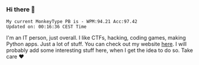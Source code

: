 ### Hi there 👋
<!-- PB START -->
```
My current MonkeyType PB is - WPM:94.21 Acc:97.42
Updated on: 00:16:36 CEST Time
```
<!-- PB END -->
I'm an IT person, just overall. I like CTFs, hacking, coding games, making Python apps. Just a lot of stuff.
You can check out my website [here](https://skill3472.github.io/).
I will probably add some interesting stuff here, when I get the idea to do so. Take care ❤️
